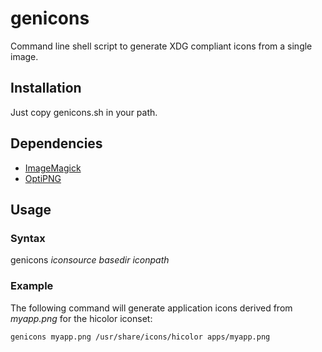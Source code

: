 # genicons

Command line shell script to generate XDG compliant icons from a single image.

## Installation

Just copy genicons.sh in your path.

## Dependencies

* [ImageMagick](https://www.imagemagick.org/script/index.php)
* [OptiPNG](http://optipng.sourceforge.net/)

## Usage

### Syntax

genicons *iconsource* *basedir* *iconpath*

### Example

The following command will generate application icons derived from *myapp.png* for the hicolor iconset:

```shell
genicons myapp.png /usr/share/icons/hicolor apps/myapp.png
```

